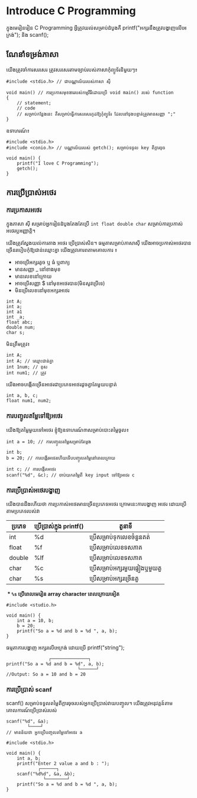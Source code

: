 # Introduce C Programming 
ក្នុងមេរៀនរៀន C Programming អ្វីត្រូវយល់សម្រាប់ដំបូងគឺ printf("អក្សរនឹងត្រូវបង្ហាញលើអេក្រង់"); និង scanf();

## ណែនាំទម្រង់ភាសា
យើងត្រូវចាំការសរសេរ ត្រូវសរសេរតាមច្បាប់របស់ភាសាកុំព្យូទ័រនិមួយៗ៖

```
#include <stdio.h> // ជាបណ្ណាល័យរបស់ភាសា ស៊ី

void main() // ការប្រកាសមុខងាររបស់កម្មវីធីដោយប្រើ void main() របស់ function
{
    // statement;
    // code
    // សម្រាប់កន្លែងនេះ គឺសម្រាប់ធ្វើការសរសេរកូដឱ្យកុំព្យូទ័រ ដែលនៅចុងបន្ទាត់ត្រូវមានសញ្ញា ";"
}
```
ឧទាហរណ៍​៖
```
#include <stdio.h>
#include <conio.h>​ // បណ្ណាល័យរបស់ getch(); សម្រាប់ទទូល key ពីក្តារចុច

void main() {
    printf("I love C Programming");
    getch();
}
```

## ការប្រើប្រាស់អថេរ
### ការប្រកាសអថេរ
ក្នុងភាសា ស៊ី សម្រាប់អ្នករៀនដំបូងតែងតែប្រើ `int float double char` សម្រាប់ការប្រកាស់អថេរឬអញ្ញាត្តិ។ 

យើងត្រូវស្វែងយល់ការតាង អថេរ ប្រើប្រាស់សិន។
ធម្មតាសម្រាប់ភាសាស៊ី យើងអាចប្រកាស់អថេរបានច្រើនរបៀបកុំឱ្យជាន់ឈ្មោះគ្នា យើងត្រូវគោរពតាមគោលការ ៖
- អាចប្រើអក្សរតូច ឬ ធំ​ ឬពាក្យ
- មានសញ្ញា _ នៅខាងមុខ
- មានលេខនៅក្រោយ 
- អាចប្រើសញ្ញា $ នៅមុខអថេរបាន​(មិនសូវប្រើទេ)
- មិនប្រើលេខនៅមុខអក្សរអថេរ
  
```
int A;
int a;
int a1
int _a;
float abc;
double num;
char s;
```
មិនត្រឹមត្រូវ៖
```
int A;
int A; // ឈ្មោះជាន់គ្នា
int 1num; // ខុស
int num1; // ត្រូវ
```

យើងអាចបង្កើតច្រើនអថេរជាប្រភេទអថេរដូចគ្នាតែមួយបន្ទាត់
```
int a, b, c;
float num1, num2;
```
### ការបញ្ចូលតម្លែទៅឱ្យអថេរ
យើងឱ្យតម្លៃមួយទៅអថេរ ខ្ញុំឱ្យឧទាហរណ៍៣សម្រាប់បោះតម្លៃចូល៖
```
int a = 10; // ការបញ្ចូលតម្លៃសម្រាប់តែម្តង

int b;
b = 20; // ការបង្កើរអថេរហើយទើបបញ្ចូលតម្លៃនៅពេលក្រោយ

int c; // ការបង្កើតអថេរ
scanf("%d", &c); // ចាប់យកតម្លៃពី key input ទៅឱ្យអថេរ c
```
### ការប្រើប្រាស់អថេរបង្ហាញ
យើងបានដឹងហើយថា ការប្រកាស់អថេរមានច្រើនប្រភេទអថេរ
ក្រោមនេះការបង្ហាញ អថេរ ដោយប្រើតាមប្រភេទរបស់វា

|ប្រភេទ|ប្រើប្រាស់ក្នុង printf() | តួនាទី|
|---|---|---|
|int|%d|ប្រើសម្រាប់ទុកលេខចំនួនគត់|
|float|%f|ប្រើសម្រាប់លេខទសភាគ|
|double|%lf|ប្រើសម្រាប់លេខទសភាគ|
|char|%c|ប្រើសម្រាប់អក្សរមួយផ្ទៀងឬមួយតួ|
|char|%s|ប្រើសម្រាប់អក្សរច្រើនតួ|

**​​​  * `%s` ប្រើពេលមេរៀន array character ពេលក្រោយទៀត**

```
#include <studio.h>

void main() {
    int a = 10, b;
    b = 20;
    printf("So a = %d and b = %d ", a, b);
}
```
ធម្មតាការបង្ហាញ អក្សរលើអេក្រង់ ដោយប្រើ printf("string");
```
                ┌──────────────┐
printf("So a = %d and b = %d", a, b);
                           └──────┘
//Output: So a = 10 and b = 20
```
### ការប្រើប្រាស់ scanf 
scanf() សម្រាប់ទទួលតម្លៃពីក្តារចុចរបស់អ្នកប្រើប្រាស់វាយបញ្ចូល។ យើងត្រូវអនុវត្តន៍តាមគោលការណ៍ប្រើប្រាស់របស់ 
```
scanf("%d", &a);
        └────┘
// មានន័យថា អ្នកប្រើបញ្ចូលតម្លៃទៅអថេរ a
```

```
#include <stdio.h>

void main() {
    int a, b;
    printf("Enter 2 value a and b : ");
            ┌──────┐
    scanf("%d%d", &a, &b);
              └────────┘
    printf("So a = %d and b = %d ", a, b);
}
```

